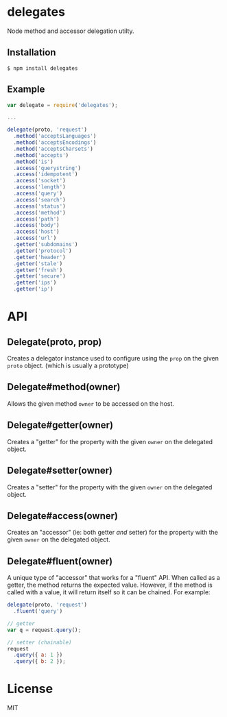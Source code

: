 
# delegates

  Node method and accessor delegation utilty.

## Installation

```
$ npm install delegates
```

## Example

```js
var delegate = require('delegates');

...

delegate(proto, 'request')
  .method('acceptsLanguages')
  .method('acceptsEncodings')
  .method('acceptsCharsets')
  .method('accepts')
  .method('is')
  .access('querystring')
  .access('idempotent')
  .access('socket')
  .access('length')
  .access('query')
  .access('search')
  .access('status')
  .access('method')
  .access('path')
  .access('body')
  .access('host')
  .access('url')
  .getter('subdomains')
  .getter('protocol')
  .getter('header')
  .getter('stale')
  .getter('fresh')
  .getter('secure')
  .getter('ips')
  .getter('ip')
```

# API

## Delegate(proto, prop)

Creates a delegator instance used to configure using the `prop` on the given
`proto` object. (which is usually a prototype)

## Delegate#method(owner)

Allows the given method `owner` to be accessed on the host.

## Delegate#getter(owner)

Creates a "getter" for the property with the given `owner` on the delegated
object.

## Delegate#setter(owner)

Creates a "setter" for the property with the given `owner` on the delegated
object.

## Delegate#access(owner)

Creates an "accessor" (ie: both getter *and* setter) for the property with the
given `owner` on the delegated object.

## Delegate#fluent(owner)

A unique type of "accessor" that works for a "fluent" API. When called as a
getter, the method returns the expected value. However, if the method is called
with a value, it will return itself so it can be chained. For example:

```js
delegate(proto, 'request')
  .fluent('query')

// getter
var q = request.query();

// setter (chainable)
request
  .query({ a: 1 })
  .query({ b: 2 });
```

# License

  MIT
